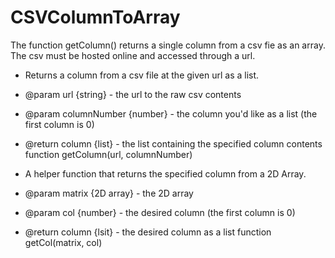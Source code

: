 # CSVColumnToArray
The function getColumn() returns a single column from a csv fie as an array. The csv must be hosted online and accessed through a url.


 * Returns a column from a csv file at the given url as a list.
 * @param url {string} - the url to the raw csv contents
 * @param columnNumber {number} - the column you'd like as a list (the first column is 0)
 * @return column {list} - the list containing the specified column contents
function getColumn(url, columnNumber)


 * A helper function that returns the specified column from a 2D Array.
 * @param matrix {2D array} - the 2D array
 * @param col {number} - the desired column (the first column is 0)
 * @return column {lsit} - the desired column as a list
function getCol(matrix, col)
